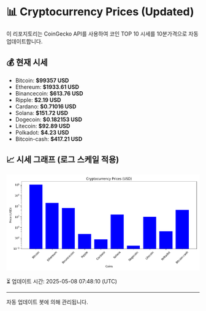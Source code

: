 
# 📊 Cryptocurrency Prices (Updated)

이 리포지토리는 CoinGecko API를 사용하여 코인 TOP 10 시세를 10분가격으로 자동 업데이트합니다.

## 💰 현재 시세
- Bitcoin: **$99357 USD**
- Ethereum: **$1933.61 USD**
- Binancecoin: **$613.76 USD**
- Ripple: **$2.19 USD**
- Cardano: **$0.71016 USD**
- Solana: **$151.72 USD**
- Dogecoin: **$0.182153 USD**
- Litecoin: **$92.89 USD**
- Polkadot: **$4.23 USD**
- Bitcoin-cash: **$417.21 USD**

## 📈 시세 그래프 (로그 스케일 적용)
![Crypto Prices](crypto_prices.png)

⏳ 업데이트 시간: 2025-05-08 07:48:10 (UTC)

---
자동 업데이트 봇에 의해 관리됩니다.
